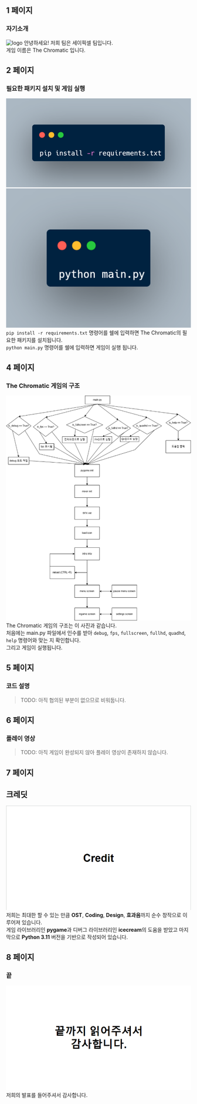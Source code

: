 ## 1 페이지

### 자기소개
![logo](https://i.imgur.com/gmtxAGp.png)
안녕하세요! 저희 팀은 세이픽셀 팀입니다.\
게임 이름은 The Chromatic 입니다.

## 2 페이지

### 필요한 패키지 설치 및 게임 실행
![install](./shell_1.png)
![run](./shell_2.png)\
`pip install -r requirements.txt` 명령어를 쉘에 입력하면 The Chromatic의 필요한 패키지를 설치됩니다.\
`python main.py` 명령어를 쉘에 입력하면 게임이 실행 됩니다.

## 4 페이지

### The Chromatic 게임의 구조
![architecture](./architecture.png)\
The Chromatic 게임의 구조는 이 사진과 같습니다.\
처음에는 main.py 파일에서 인수를 받아 `debug`, `fps`, `fullscreen`, `fullhd`, `quadhd`, `help` 명령어와 맞는 지 확인합니다.\
그리고 게임이 실행됩니다.

## 5 페이지

### 코드 설명

> TODO: 아직 협의된 부분이 없으므로 비워둡니다.

## 6 페이지

### 플레이 영상

> TODO: 아직 게임이 완성되지 않아 플레이 영상이 존재하지 않습니다.

## 7 페이지

## 크레딧
![credit](./credit.png)\
저희는 최대한 할 수 있는 만큼 **OST**, **Coding**, **Design**, **효과음**까지 순수 창작으로 이루어져 있습니다.\
게임 라이브러리인 **pygame**과 디버그 라이브러리인 **icecream**의 도움을 받았고 마지막으로 **Python 3.11** 버전을 기반으로 작성되어 있습니다.

## 8 페이지

### 끝
![end](./end.png)\
저희의 발표를 들어주셔서 감사합니다.
